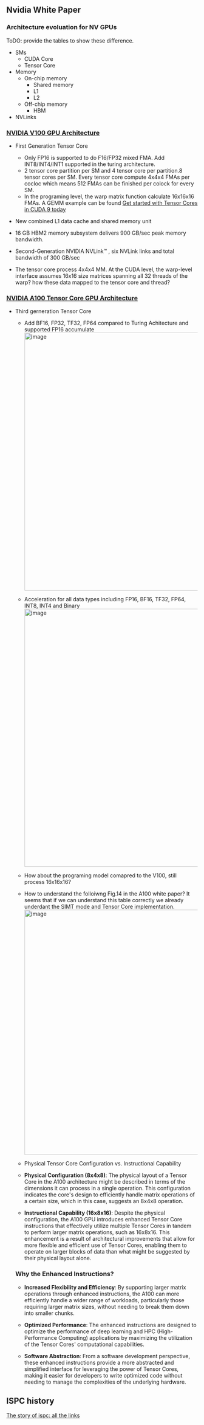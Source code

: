 ## Nvidia White Paper 

### Architecture evoluation for NV GPUs
ToDO: provide the tables to show these difference. 
- SMs
   - CUDA Core
   - Tensor Core
- Memory
  - On-chip memory 
    - Shared memory
    - L1
    - L2
  - Off-chip memory 
    - HBM
- NVLinks

### [NVIDIA V100 GPU Architecture](https://images.nvidia.cn/content/volta-architecture/pdf/volta-architecture-whitepaper.pdf)
- First Generation Tensor Core
  - Only FP16 is supported to do F16/FP32 mixed FMA. Add INT8/INT4/INT1 supported in the turing architecture.
  - 2 tensor core partition per SM and 4 tensor core per partition.8 tensor cores per SM. Every tensor core compute 4x4x4 FMAs per cocloc which means 512 FMAs can be finished per colock for every SM.
  - In the programing level, the warp matrix function calculate 16x16x16 FMAs. A GEMM example can be found [Get started with Tensor Cores in CUDA 9 today](https://developer.nvidia.com/blog/programming-tensor-cores-cuda-9/)
    
- New combined L1 data cache and shared memory unit
- 16 GB HBM2 memory subsystem delivers 900 GB/sec peak memory 
bandwidth.
- Second-Generation NVIDIA NVLink™ , six NVLink links and total bandwidth of 300 GB/sec
- The tensor core process 4x4x4 MM.  At the CUDA level, the warp-level interface assumes 16x16 size matrices spanning all 32 threads of the warp? how these data mapped to the tensor core and thread?
  
### [NVIDIA A100 Tensor Core GPU Architecture](https://images.nvidia.com/aem-dam/en-zz/Solutions/data-center/nvidia-ampere-architecture-whitepaper.pdf)
- Third gerneration Tensor Core
  - Add BF16, FP32, TF32, FP64 compared to Turing Achitecture and supported FP16 accumulate
    <img width="679" alt="image" src="https://github.com/liangan1/cuda_travel/assets/46986936/d6d41d6c-f95c-4ad4-b36b-34bb52395fe3">
  - Acceleration for all data types including FP16, BF16, TF32, FP64, INT8, INT4 and Binary
    <img width="679" alt="image" src="https://github.com/liangan1/cuda_travel/assets/46986936/0ba573f1-6b6e-40ad-9827-a72fb167d906">
  - How about the programing model comapred to the V100, still process 16x16x16?
  - How to understand the folloiwng Fig.14 in the A100 white paper? It seems that if we can understand this table correctly we already underdant the SIMT mode and Tensor Core implementation.
    <img width="645" alt="image" src="https://github.com/liangan1/cuda_travel/assets/46986936/f5e17c1a-b7f2-4073-bbec-78ce620ba163">
   
   - Physical Tensor Core Configuration vs. Instructional Capability
   
   - **Physical Configuration (8x4x8)**: The physical layout of a Tensor Core in the A100 architecture might be described in terms of the dimensions it can process in a single operation. This configuration indicates the core's design to efficiently handle matrix operations of a certain size, which in this case, suggests an 8x4x8 operation.
   
   - **Instructional Capability (16x8x16)**: Despite the physical configuration, the A100 GPU introduces enhanced Tensor Core instructions that effectively utilize multiple Tensor Cores in tandem to perform larger matrix operations, such as 16x8x16. This enhancement is a result of architectural improvements that allow for more flexible and efficient use of Tensor Cores, enabling them to operate on larger blocks of data than what might be suggested by their physical layout alone.
   
   ### Why the Enhanced Instructions?
   
   - **Increased Flexibility and Efficiency**: By supporting larger matrix operations through enhanced instructions, the A100 can more efficiently handle a wider range of workloads, particularly those requiring larger matrix sizes, without needing to break them down into smaller chunks.
   
   - **Optimized Performance**: The enhanced instructions are designed to optimize the performance of deep learning and HPC (High-Performance Computing) applications by maximizing the utilization of the Tensor Cores' computational capabilities.
   
   - **Software Abstraction**: From a software development perspective, these enhanced instructions provide a more abstracted and simplified interface for leveraging the power of Tensor Cores, making it easier for developers to write optimized code without needing to manage the complexities of the underlying hardware.

  


## ISPC history 
[The story of ispc: all the links](https://pharr.org/matt/blog/2018/04/30/ispc-all)

